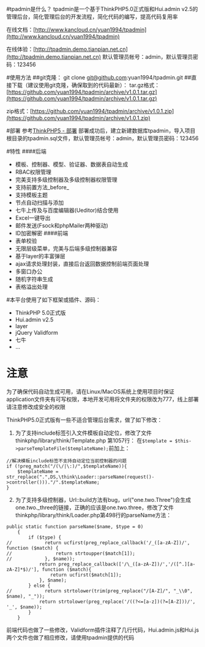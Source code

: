 #tpadmin是什么？
tpadmin是一个基于ThinkPHP5.0正式版和Hui.admin v2.5的管理后台，简化管理后台的开发流程，简化代码的编写，提高代码复用率

在线文档：[http://www.kancloud.cn/yuan1994/tpadmin](http://www.kancloud.cn/yuan1994/tpadmin)

在线体验：[http://tpadmin.demo.tianpian.net.cn](http://tpadmin.demo.tianpian.net.cn) 默认管理员帐号：admin，默认管理员密码：123456

#使用方法
##git克隆：
git clone git@github.com:yuan1994/tpadmin.git
##直接下载（建议使用git克隆，确保取到的代码最新）：
tar.gz格式：[https://github.com/yuan1994/tpadmin/archive/v1.0.1.tar.gz](https://github.com/yuan1994/tpadmin/archive/v1.0.1.tar.gz)

zip格式：[https://github.com/yuan1994/tpadmin/archive/v1.0.1.zip](https://github.com/yuan1994/tpadmin/archive/v1.0.1.zip)

#部署
参考[ThinkPHP5 - 部署](http://www.kancloud.cn/manual/thinkphp5/129745)
部署成功后，建立新建数据库tpadmin，导入项目根目录的tpadmin.sql文件，默认管理员帐号：admin，默认管理员密码：123456

#特性
####后端
* 模板、控制器、模型、验证器、数据表自动生成
* RBAC权限管理
* 完美支持多级控制器及多级控制器权限管理
* 支持前置方法_before_
* 支持模板主题
* 节点自动扫描与添加
* 七牛上传及与百度编辑器(Ueditor)结合使用
* Excel一键导出
* 邮件发送(Fsock和phpMailer两种驱动)
* ID加密解密
####前端
* 表单校验
* 无限层级菜单，完美与后端多级控制器兼容
* 基于layer的丰富弹层
* ajax请求处理封装，直接后台返回数据控制前端页面处理
* 多窗口办公
* 随机字符串生成
* 表格溢出处理

#本平台使用了如下框架或插件、源码：
* ThinkPHP 5.0正式版
* Hui.admin v2.5 
* layer
* jQuery Validform
* 七牛
* ...

# 注意
为了确保代码自动生成可用，请在Linux/MacOS系统上使用项目时保证application文件夹有可写权限，本地开发可用将文件夹的权限改为777，线上部署请注意修改成安全的权限

ThinkPHP5.0正式版有一些不适合管理后台需求，做了如下修改：
1. 为了支持include标签引入文件模板自动定位，修改了文件thinkphp/library/think/Template.php 第1057行：
在``$template = $this->parseTemplateFile($templateName);``前加上：
~~~
//解决模板include标签不支持自动定位当前控制器的问题
if (!preg_match("/(\/|\:)/",$templateName)){
    $templateName = str_replace(".",DS,\think\Loader::parseName(request()->controller()))."/".$templateName;
}
~~~
2. 为了支持多级控制器，Url::build方法有bug，url("one.two.Three")会生成 one.two._three的链接，正确的应该是one.two.three，修改了文件thinkphp/library/think/Loader.php第498行的parseName方法：
~~~
public static function parseName($name, $type = 0)
    {
        if ($type) {
//            return ucfirst(preg_replace_callback('/_([a-zA-Z])/', function ($match) {
//                return strtoupper($match[1]);
//            }, $name));
            return preg_replace_callback(['/\_([a-zA-Z])/','/([^.][a-zA-Z]*$)/'], function ($match){
                return ucfirst($match[1]);
            }, $name);
        } else {
//            return strtolower(trim(preg_replace("/[A-Z]/", "_\\0", $name), "_"));
            return strtolower(preg_replace('/((?<=[a-z])(?=[A-Z]))/', '_', $name));
        }
    }
~~~

前端代码也做了一些修改，Validform插件注释了几行代码，Hui.admin.js和Hui.js两个文件也做了相应修改，请使用tpadmin提供的代码